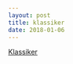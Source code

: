 ```yaml
---
layout: post
title: klassiker
date: 2018-01-06
---
```


<a href='http://mobil.svenskaakademien.se/svenska_klassiker/lagerlofs-homeros-iliaden-och-odysseen' class="btn btn-primary btn-lg btn-block" role="button" >Klassiker</a>